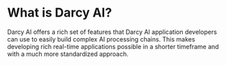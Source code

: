 # What is Darcy AI?

Darcy AI offers a rich set of features that Darcy AI application developers can use to easily build complex AI processing chains. This makes developing rich real-time applications possible in a shorter timeframe and with a much more standardized approach.
